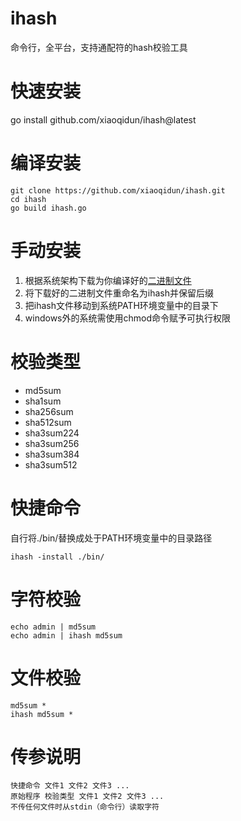 # ihash
命令行，全平台，支持通配符的hash校验工具
# 快速安装
go install github.com/xiaoqidun/ihash@latest
# 编译安装
```
git clone https://github.com/xiaoqidun/ihash.git
cd ihash
go build ihash.go
```
# 手动安装
1. 根据系统架构下载为你编译好的[二进制文件](https://github.com/xiaoqidun/ihash/releases)
2. 将下载好的二进制文件重命名为ihash并保留后缀
3. 把ihash文件移动到系统PATH环境变量中的目录下
4. windows外的系统需使用chmod命令赋予可执行权限
# 校验类型
- md5sum
- sha1sum
- sha256sum
- sha512sum
- sha3sum224
- sha3sum256
- sha3sum384
- sha3sum512
# 快捷命令
自行将./bin/替换成处于PATH环境变量中的目录路径
```
ihash -install ./bin/
```
# 字符校验
```
echo admin | md5sum
echo admin | ihash md5sum
```
# 文件校验
```
md5sum *
ihash md5sum *
```
# 传参说明
```
快捷命令 文件1 文件2 文件3 ...
原始程序 校验类型 文件1 文件2 文件3 ...
不传任何文件时从stdin（命令行）读取字符
```
